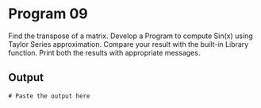 # Program 09

Find the transpose of a matrix. Develop a Program to compute Sin(x) using Taylor Series approximation. Compare your result with the built-in Library function. Print both the results with appropriate messages.

## Output

```shell
# Paste the output here
```
